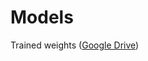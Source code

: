 # Models

Trained weights ([Google Drive](https://drive.google.com/drive/folders/1Jr0eD_YsaDuKaiRik-b9_Fxlr_XyFKTk))
